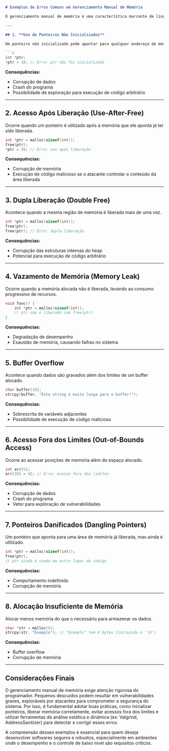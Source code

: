 ```markdown
# Exemplos de Erros Comuns em Gerenciamento Manual de Memória

O gerenciamento manual de memória é uma característica marcante de linguagens como C e C++, onde o programador é responsável por alocar, utilizar e liberar explicitamente os recursos de memória. Embora ofereça flexibilidade e desempenho, essa abordagem é também uma das principais fontes de vulnerabilidades de segurança, especialmente falhas de corrupção de memória. A seguir, destacamos exemplos clássicos de erros cometidos durante o gerenciamento manual de memória, explicando como eles ocorrem e quais riscos representam.

---

## 1. **Uso de Ponteiros Não Inicializados**

Um ponteiro não inicializado pode apontar para qualquer endereço de memória, resultando em comportamento indefinido ao ser dereferenciado.

```c
int *ptr;
*ptr = 10; // Erro: ptr não foi inicializado
```

**Consequências:**  
- Corrupção de dados
- Crash do programa
- Possibilidade de exploração para execução de código arbitrário

---

## 2. **Acesso Após Liberação (Use-After-Free)**

Ocorre quando um ponteiro é utilizado após a memória que ele aponta já ter sido liberada.

```c
int *ptr = malloc(sizeof(int));
free(ptr);
*ptr = 20; // Erro: uso após liberação
```

**Consequências:**  
- Corrupção de memória
- Execução de código malicioso se o atacante controlar o conteúdo da área liberada

---

## 3. **Dupla Liberação (Double Free)**

Acontece quando a mesma região de memória é liberada mais de uma vez.

```c
int *ptr = malloc(sizeof(int));
free(ptr);
free(ptr); // Erro: dupla liberação
```

**Consequências:**  
- Corrupção das estruturas internas do heap
- Potencial para execução de código arbitrário

---

## 4. **Vazamento de Memória (Memory Leak)**

Ocorre quando a memória alocada não é liberada, levando ao consumo progressivo de recursos.

```c
void func() {
    int *ptr = malloc(sizeof(int));
    // ptr não é liberado com free(ptr)
}
```

**Consequências:**  
- Degradação de desempenho
- Exaustão de memória, causando falhas no sistema

---

## 5. **Buffer Overflow**

Acontece quando dados são gravados além dos limites de um buffer alocado.

```c
char buffer[10];
strcpy(buffer, "Esta string é muito longa para o buffer!");
```

**Consequências:**  
- Sobrescrita de variáveis adjacentes
- Possibilidade de execução de código malicioso

---

## 6. **Acesso Fora dos Limites (Out-of-Bounds Access)**

Ocorre ao acessar posições de memória além do espaço alocado.

```c
int arr[5];
arr[10] = 42; // Erro: acesso fora dos limites
```

**Consequências:**  
- Corrupção de dados
- Crash do programa
- Vetor para exploração de vulnerabilidades

---

## 7. **Ponteiros Danificados (Dangling Pointers)**

Um ponteiro que aponta para uma área de memória já liberada, mas ainda é utilizado.

```c
int *ptr = malloc(sizeof(int));
free(ptr);
// ptr ainda é usado em outro lugar do código
```

**Consequências:**  
- Comportamento indefinido
- Corrupção de memória

---

## 8. **Alocação Insuficiente de Memória**

Alocar menos memória do que o necessário para armazenar os dados.

```c
char *str = malloc(5);
strcpy(str, "Exemplo"); // "Exemplo" tem 8 bytes (incluindo o '\0')
```

**Consequências:**  
- Buffer overflow
- Corrupção de memória

---

## Considerações Finais

O gerenciamento manual de memória exige atenção rigorosa do programador. Pequenos descuidos podem resultar em vulnerabilidades graves, exploráveis por atacantes para comprometer a segurança do sistema. Por isso, é fundamental adotar boas práticas, como inicializar ponteiros, liberar memória corretamente, evitar acessos fora dos limites e utilizar ferramentas de análise estática e dinâmica (ex: Valgrind, AddressSanitizer) para detectar e corrigir esses erros.

A compreensão desses exemplos é essencial para quem deseja desenvolver softwares seguros e robustos, especialmente em ambientes onde o desempenho e o controle de baixo nível são requisitos críticos.
```
